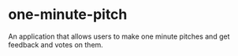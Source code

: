 # one-minute-pitch
An application that allows users to make one minute pitches and get feedback and votes on them.
